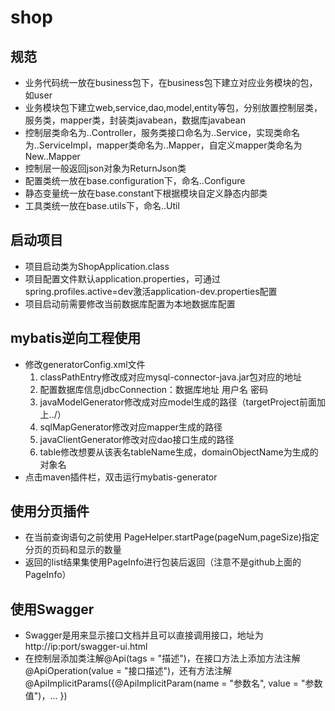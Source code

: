 # shop

## 规范

- 业务代码统一放在business包下，在business包下建立对应业务模块的包，如user
- 业务模块包下建立web,service,dao,model,entity等包，分别放置控制层类，服务类，mapper类，封装类javabean，数据库javabean
- 控制层类命名为..Controller，服务类接口命名为..Service，实现类命名为..ServiceImpl，mapper类命名为..Mapper，自定义mapper类命名为New..Mapper
- 控制层一般返回json对象为ReturnJson类
- 配置类统一放在base.configuration下，命名..Configure
- 静态变量统一放在base.constant下根据模块自定义静态内部类
- 工具类统一放在base.utils下，命名..Util

## 启动项目

- 项目启动类为ShopApplication.class
- 项目配置文件默认application.properties，可通过spring.profiles.active=dev激活application-dev.properties配置
- 项目启动前需要修改当前数据库配置为本地数据库配置

## mybatis逆向工程使用

- 修改generatorConfig.xml文件
  1. classPathEntry修改成对应mysql-connector-java.jar包对应的地址
  2. 配置数据库信息jdbcConnection：数据库地址 用户名 密码
  3. javaModelGenerator修改成对应model生成的路径（targetProject前面加上../）
  4. sqlMapGenerator修改对应mapper生成的路径
  5. javaClientGenerator修改对应dao接口生成的路径
  6. table修改想要从该表名tableName生成，domainObjectName为生成的对象名
- 点击maven插件栏，双击运行mybatis-generator

## 使用分页插件

- 在当前查询语句之前使用 PageHelper.startPage(pageNum,pageSize)指定分页的页码和显示的数量
- 返回的list结果集使用PageInfo进行包装后返回（注意不是github上面的PageInfo）

## 使用Swagger

- Swagger是用来显示接口文档并且可以直接调用接口，地址为 http://ip:port/swagger-ui.html
- 在控制层添加类注解@Api(tags = "描述")，在接口方法上添加方法注解@ApiOperation(value = "接口描述")，还有方法注解@ApiImplicitParams({@ApiImplicitParam(name = "参数名", value = "参数值")，... })